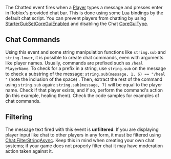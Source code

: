 The Chatted event fires when a [Player](https://developer.roblox.com/en-us/api-reference/class/Player) types a message and presses enter in Roblox's provided chat bar. This is done using some Lua bindings by the default chat script. You can prevent players from chatting by using [StarterGui:SetCoreGuiEnabled](https://developer.roblox.com/en-us/api-reference/function/StarterGui/SetCoreGuiEnabled) and disabling the Chat [CoreGuiType](https://developer.roblox.com/en-us/api-reference/enum/CoreGuiType).

Chat Commands
-------------

Using this event and some string manipulation functions like `string.sub` and `string.lower`, it is possible to create chat commands, even with arguments like player names. Usually, commands are prefixed such as `/heal PlayerName`. To check for a prefix in a string, use `string.sub` on the message to check a substring of the message: `string.sub(message, 1, 6) == "/heal "` (note the inclusion of the space) . Then, extract the rest of the command using `string.sub` again: `string.sub(message, 7)` will be equal to the player name. Check if that player exists, and if so, perform the command's action (in this example, healing them). Check the code samples for examples of chat commands.

Filtering
---------

The message text fired with this event is **unfiltered**. If you are displaying player input like chat to other players in any form, it must be filtered using [Chat:FilterStringAsync](https://developer.roblox.com/en-us/api-reference/function/Chat/FilterStringAsync). Keep this in mind when creating your own chat systems; if your game does not properly filter chat it may have moderation action taken against it.